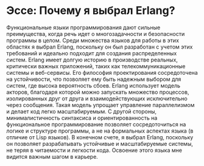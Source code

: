 # Эссе: Почему я выбрал Erlang?

Функциональные языки программирования дают сильные преимущества, когда речь идет о многозадачности и безопасности программы в целом. Среди множества языков для работы в этих областях я выбрал Erlang, поскольку он был разработан с учетом этих требований и идеально подходит для создания распределенных систем. Erlang имеет долгую историю в производстве реальных, критически важных приложений, таких как телекоммуникационные системы и веб-сервисы. Его философия проектирования сосредоточена на устойчивости, что позволяет ему быть надежным выбором для систем, где высока вероятность сбоев.
Erlang использует модель акторов, благодаря которой можно запускать множество процессов, изолированных друг от друга и взаимодействующих исключительно через сообщения. Такая модель упрощает управление параллелизмом и делает код легко масштабируемым. С другой стороны, минималистичность синтаксиса и ориентированность на функциональное программирование позволяет сосредоточиться на логике и структуре программы, а не на формальных аспектах языка (в отличие от Lisp языков). 
В конечном счете, я выбрал Erlang, поскольку он позволяет разрабатывать устойчивые и масштабируемые системы, не теряя в читаемости и легкости кода. Освоение этого языка мне видится важным шагом в карьере.


